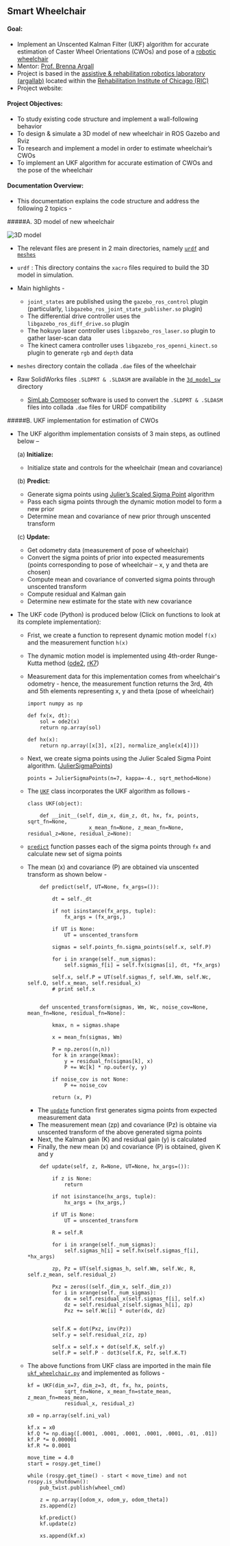 ## Smart Wheelchair

#### Goal:
* Implement an Unscented Kalman Filter (UKF) algorithm for accurate estimation of Caster Wheel Orientations (CWOs) and pose of a [robotic wheelchair]
* Mentor: [Prof. Brenna Argall]
* Project is based in the [assistive & rehabilitation robotics laboratory (argallab)] located within the [Rehabilitation Institute of Chicago (RIC)]
* Project website: 

#### Project Objectives:

* To study existing code structure and implement a wall-following behavior
* To design & simulate a 3D model of new wheelchair in ROS Gazebo and Rviz
* To research and implement a model in order to estimate wheelchair’s CWOs
* To implement an UKF algorithm for accurate estimation of CWOs and the pose of the wheelchair

#### Documentation Overview:

* This documentation explains the code structure and address the following 2 topics -

#####A. 3D model of new wheelchair

![3D model](http://abhipatil.me/wp-content/uploads/2016/12/wheelchair_01-420x488.png)

* The relevant files are present in 2 main directories, namely  [`urdf`] and [`meshes`]

* `urdf` : This directory contains the `xacro` files required to build the 3D model in simulation.
* Main highlights -
	* `joint_states` are published using the `gazebo_ros_control` plugin (particularly, `libgazebo_ros_joint_state_publisher.so` plugin)
	* The differential drive controller uses the `libgazebo_ros_diff_drive.so` plugin
	* The hokuyo laser controller uses `libgazebo_ros_laser.so` plugin to gather laser-scan data
	* The kinect camera controller uses `libgazebo_ros_openni_kinect.so` plugin to generate `rgb` and `depth` data

* `meshes` directory contain the collada `.dae` files of the wheelchair

* Raw SolidWorks files `.SLDPRT & .SLDASM` are available in the [`3d_model_sw`] directory
	* [SimLab Composer] software is used to convert the `.SLDPRT & .SLDASM` files into collada `.dae` files for URDF compatibility


#####B. UKF implementation for estimation of CWOs

* The UKF algorithm implementation consists of 3 main steps, as outlined below –

	(a) **Initialize:**

	* Initialize state and controls for the wheelchair (mean and covariance)

	(b) **Predict:**

	* Generate sigma points using [Julier’s Scaled Sigma Point] algorithm
	* Pass each sigma points through the dynamic motion model to form a new prior
	* Determine mean and covariance of new prior through unscented transform

	(c) **Update:**

	* Get odometry data (measurement of pose of wheelchair)
	* Convert the sigma points of prior into expected measurements (points corresponding to pose of wheelchair – x, y  and theta  are chosen)
	* Compute mean and covariance of converted sigma points through unscented transform
	* Compute residual and Kalman gain
	* Determine new estimate for the state with new covariance


* The UKF code (Python) is produced below (Click on functions to look at its complete implementation): 

	* Frist, we create a function to represent dynamic motion model `f(x)` and the measurement function `h(x)`
	* The dynamic motion model is implemented using 4th-order Runge-Kutta method ([ode2], [rK7])
	* Measurement data for this implementation comes from wheelchair's odometry - hence, the measurement function returns the 3rd, 4th and 5th elements representing x, y and theta (pose of wheelchair)
	

		```
		import numpy as np

		def fx(x, dt):	
			sol = ode2(x)
			return np.array(sol)

		def hx(x):
			return np.array([x[3], x[2], normalize_angle(x[4])])

		```

	* Next, we create sigma points using the Julier Scaled Sigma Point algorithm. ([JulierSigmaPoints])


		```
		points = JulierSigmaPoints(n=7, kappa=-4., sqrt_method=None)
		```

	* The [`UKF`] class incorporates the UKF algorithm as follows -
	

		```
		class UKF(object):

		    def __init__(self, dim_x, dim_z, dt, hx, fx, points, sqrt_fn=None, 
		    				x_mean_fn=None, z_mean_fn=None, residual_z=None, residual_z=None):    
		``` 

	* [`predict`] function passes each of the sigma points through `fx` and calculate new set of sigma points
	* The mean (x) and covariance (P) are obtained via unscented transform as shown below -

		```
		    def predict(self, UT=None, fx_args=()):

		        dt = self._dt

		        if not isinstance(fx_args, tuple):
		            fx_args = (fx_args,)

		        if UT is None:
		            UT = unscented_transform

		        sigmas = self.points_fn.sigma_points(self.x, self.P)

		        for i in xrange(self._num_sigmas):
		            self.sigmas_f[i] = self.fx(sigmas[i], dt, *fx_args)
		        
		        self.x, self.P = UT(self.sigmas_f, self.Wm, self.Wc, self.Q, self.x_mean, self.residual_x)
		        # print self.x


	        def unscented_transform(sigmas, Wm, Wc, noise_cov=None, mean_fn=None, residual_fn=None):

			    kmax, n = sigmas.shape

			    x = mean_fn(sigmas, Wm)

			    P = np.zeros((n,n))
			    for k in xrange(kmax):
			        y = residual_fn(sigmas[k], x)
			        P += Wc[k] * np.outer(y, y)

			    if noise_cov is not None:
			        P += noise_cov

			    return (x, P)
	    ```

	    * The [`update`] function first generates sigma points from expected measurement data
	    * The measurement mean (zp) and covariance (Pz) is obtaine via unscented transform of the above generated sigma points
	    * Next, the Kalman gain (K) and residual gain (y) is calculated 
	    * Finally, the new mean (x) and covariance (P) is obtained, given K and y

	    ```
		    def update(self, z, R=None, UT=None, hx_args=()):

		        if z is None:
		            return

		        if not isinstance(hx_args, tuple):
		            hx_args = (hx_args,)

		        if UT is None:
		            UT = unscented_transform

		        R = self.R

		        for i in xrange(self._num_sigmas):
		            self.sigmas_h[i] = self.hx(self.sigmas_f[i], *hx_args)

		        zp, Pz = UT(self.sigmas_h, self.Wm, self.Wc, R, self.z_mean, self.residual_z)

		        Pxz = zeros((self._dim_x, self._dim_z))
		        for i in xrange(self._num_sigmas):
		            dx = self.residual_x(self.sigmas_f[i], self.x)
		            dz = self.residual_z(self.sigmas_h[i], zp)
		            Pxz += self.Wc[i] * outer(dx, dz)


		        self.K = dot(Pxz, inv(Pz))
		        self.y = self.residual_z(z, zp)

		        self.x = self.x + dot(self.K, self.y)
		        self.P = self.P - dot3(self.K, Pz, self.K.T)
		```

	* The above functions from UKF class are imported in the main file [`ukf_wheelchair.py`] and implemented as follows -

		```
		kf = UKF(dim_x=7, dim_z=3, dt, fx, hx, points, 
					sqrt_fn=None, x_mean_fn=state_mean, z_mean_fn=meas_mean, 
					residual_x, residual_z)

		x0 = np.array(self.ini_val)

		kf.x = x0
		kf.Q *= np.diag([.0001, .0001, .0001, .0001, .0001, .01, .01])
		kf.P *= 0.000001
		kf.R *= 0.0001

		move_time = 4.0
		start = rospy.get_time()

		while (rospy.get_time() - start < move_time) and not rospy.is_shutdown():	
			pub_twist.publish(wheel_cmd)

			z = np.array([odom_x, odom_y, odom_theta])
			zs.append(z)

			kf.predict()
			kf.update(z)

			xs.append(kf.x)
		```




[robotic wheelchair]:http://argallab.smpp.northwestern.edu/index.php/research/robot-platforms/smart-wheelchair/
[Prof. Brenna Argall]:http://users.eecs.northwestern.edu/~argall/
[assistive & rehabilitation robotics laboratory (argallab)]:http://argallab.smpp.northwestern.edu/
[Rehabilitation Institute of Chicago (RIC)]:http://www.ric.org/
[`urdf`]:https://github.com/patilnabhi/nuric_wheelchair_model_02/tree/master/urdf
[`meshes`]:https://github.com/patilnabhi/nuric_wheelchair_model_02/tree/master/meshes
[`3d_model_sw`]:https://github.com/patilnabhi/nuric_wheelchair_model_02/tree/master/3d_model_sw
[SimLab Composer]:http://www.simlab-soft.com/3d-products/simlab-composer-main.aspx
[Julier’s Scaled Sigma Point]:http://ieeexplore.ieee.org/stamp/stamp.jsp?arnumber=1025369
[ode2]:https://github.com/patilnabhi/nuric_wheelchair_model_02/blob/master/src/ukf_wheelchair.py#L192-L227
[rK7]:https://github.com/patilnabhi/nuric_wheelchair_model_02/blob/master/src/ukf_helper.py#L109-L175
[JulierSigmaPoints]:https://github.com/patilnabhi/nuric_wheelchair_model_02/blob/master/src/ukf_helper.py#L202-L332
[`UKF`]:https://github.com/patilnabhi/nuric_wheelchair_model_02/blob/master/src/ukf.py#L10-L101
[`predict`]:https://github.com/patilnabhi/nuric_wheelchair_model_02/blob/master/src/ukf.py#L53-L68
[`update`]:https://github.com/patilnabhi/nuric_wheelchair_model_02/blob/master/src/ukf.py#L72-L101
[`ukf_wheelchair.py`]:https://github.com/patilnabhi/nuric_wheelchair_model_02/blob/master/src/ukf_wheelchair.py